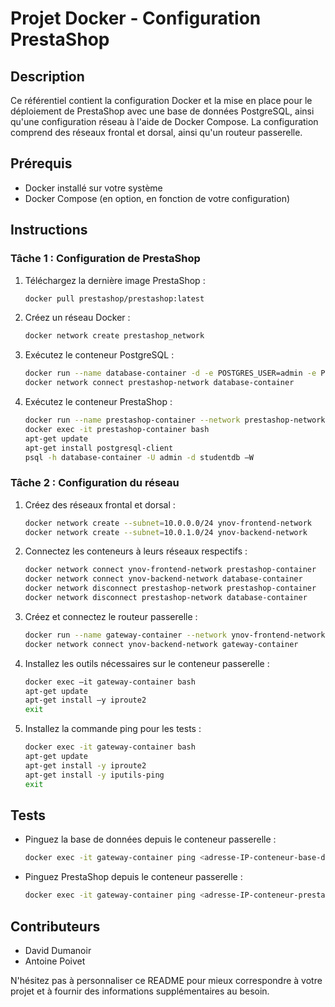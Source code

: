 # Projet Docker - Configuration PrestaShop

## Description
Ce référentiel contient la configuration Docker et la mise en place pour le déploiement de PrestaShop avec une base de données PostgreSQL, ainsi qu'une configuration réseau à l'aide de Docker Compose. La configuration comprend des réseaux frontal et dorsal, ainsi qu'un routeur passerelle.

## Prérequis
- Docker installé sur votre système
- Docker Compose (en option, en fonction de votre configuration)

## Instructions

### Tâche 1 : Configuration de PrestaShop
1. Téléchargez la dernière image PrestaShop :
    ```bash
    docker pull prestashop/prestashop:latest
    ```

2. Créez un réseau Docker :
    ```bash
    docker network create prestashop_network
    ```

3. Exécutez le conteneur PostgreSQL :
    ```bash
    docker run --name database-container -d -e POSTGRES_USER=admin -e POSTGRES_PASSWORD=admin -e POSTGRES_DB=studentdb -v tp_volume:/var/lib/postgresql/data -p 5433:5432 postgres
    docker network connect prestashop-network database-container
    ```

4. Exécutez le conteneur PrestaShop :
    ```bash
    docker run --name prestashop-container --network prestashop-network -e PRESTASHOP_DATABASE_PASSWORD=admin -d prestashop/prestashop
    docker exec -it prestashop-container bash
    apt-get update
    apt-get install postgresql-client
    psql -h database-container -U admin -d studentdb –W
    ```

### Tâche 2 : Configuration du réseau
1. Créez des réseaux frontal et dorsal :
    ```bash
    docker network create --subnet=10.0.0.0/24 ynov-frontend-network
    docker network create --subnet=10.0.1.0/24 ynov-backend-network
    ```

2. Connectez les conteneurs à leurs réseaux respectifs :
    ```bash
    docker network connect ynov-frontend-network prestashop-container
    docker network connect ynov-backend-network database-container
    docker network disconnect prestashop-network prestashop-container
    docker network disconnect prestashop-network database-container
    ```

3. Créez et connectez le routeur passerelle :
    ```bash
    docker run --name gateway-container --network ynov-frontend-network --cap-add NET_ADMIN --cap-add SYS_MODULE --sysctl net.ipv4.ip_forward=1 -v /lib/modules:/lib/modules:ro -d nginx:latest
    docker network connect ynov-backend-network gateway-container
    ```

4. Installez les outils nécessaires sur le conteneur passerelle :
    ```bash
    docker exec –it gateway-container bash
    apt-get update
    apt-get install –y iproute2
    exit
    ```

5. Installez la commande ping pour les tests :
    ```bash
    docker exec -it gateway-container bash
    apt-get update 
    apt-get install -y iproute2 
    apt-get install -y iputils-ping
    exit
    ```

## Tests
- Pinguez la base de données depuis le conteneur passerelle :
    ```bash
    docker exec -it gateway-container ping <adresse-IP-conteneur-base-de-donnees>
    ```

- Pinguez PrestaShop depuis le conteneur passerelle :
    ```bash
    docker exec -it gateway-container ping <adresse-IP-conteneur-prestashop>
    ```

## Contributeurs
- David Dumanoir
- Antoine Poivet

N'hésitez pas à personnaliser ce README pour mieux correspondre à votre projet et à fournir des informations supplémentaires au besoin.

